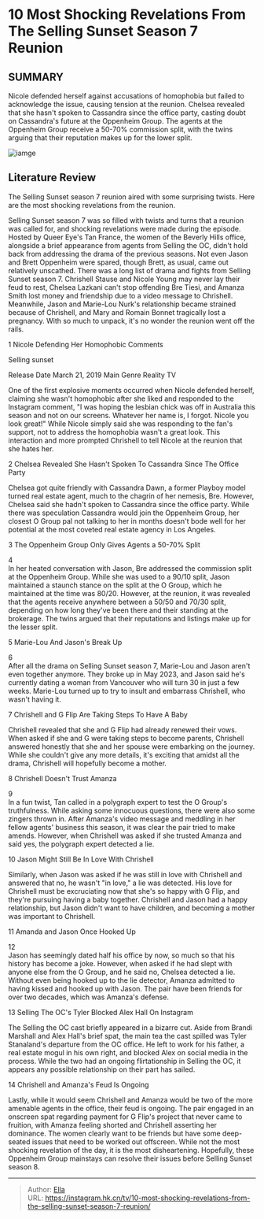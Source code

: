 # 10 Most Shocking Revelations From The Selling Sunset Season 7 Reunion


## SUMMARY 


 Nicole defended herself against accusations of homophobia but failed to acknowledge the issue, causing tension at the reunion. 
 Chelsea revealed that she hasn&#39;t spoken to Cassandra since the office party, casting doubt on Cassandra&#39;s future at the Oppenheim Group. 
 The agents at the Oppenheim Group receive a 50-70% commission split, with the twins arguing that their reputation makes up for the lower split. 

![iamge](https://static1.srcdn.com/wordpress/wp-content/uploads/2023/11/10-most-shocking-revelations-from-the-selling-sunset-season-7-reunion.jpg)

## Literature Review
The Selling Sunset season 7 reunion aired with some surprising twists. Here are the most shocking revelations from the reunion.




Selling Sunset season 7 was so filled with twists and turns that a reunion was called for, and shocking revelations were made during the episode. Hosted by Queer Eye&#39;s Tan France, the women of the Beverly Hills office, alongside a brief appearance from agents from Selling the OC, didn&#39;t hold back from addressing the drama of the previous seasons. Not even Jason and Brett Oppenheim were spared, though Brett, as usual, came out relatively unscathed.
There was a long list of drama and fights from Selling Sunset season 7. Chrishell Stause and Nicole Young may never lay their feud to rest, Chelsea Lazkani can&#39;t stop offending Bre Tiesi, and Amanza Smith lost money and friendship due to a video message to Chrishell. Meanwhile, Jason and Marie-Lou Nurk&#39;s relationship became strained because of Chrishell, and Mary and Romain Bonnet tragically lost a pregnancy. With so much to unpack, it&#39;s no wonder the reunion went off the rails.









 








 1  Nicole Defending Her Homophobic Comments 


 







        


 Selling sunset 

 Release Date   March 21, 2019    Main Genre   Reality TV    




One of the first explosive moments occurred when Nicole defended herself, claiming she wasn&#39;t homophobic after she liked and responded to the Instagram comment, &#34;I was hoping the lesbian chick was off in Australia this season and not on our screens. Whatever her name is, I forgot. Nicole you look great!&#34; While Nicole simply said she was responding to the fan&#39;s support, not to address the homophobia wasn&#39;t a great look. This interaction and more prompted Chrishell to tell Nicole at the reunion that she hates her.





 2  Chelsea Revealed She Hasn&#39;t Spoken To Cassandra Since The Office Party 


 







Chelsea got quite friendly with Cassandra Dawn, a former Playboy model turned real estate agent, much to the chagrin of her nemesis, Bre. However, Chelsea said she hadn&#39;t spoken to Cassandra since the office party. While there was speculation Cassandra would join the Oppenheim Group, her closest O Group pal not talking to her in months doesn&#39;t bode well for her potential at the most coveted real estate agency in Los Angeles.





 3  The Oppenheim Group Only Gives Agents a 50-70% Split 
        






 4   
In her heated conversation with Jason, Bre addressed the commission split at the Oppenheim Group. While she was used to a 90/10 split, Jason maintained a staunch stance on the split at the O Group, which he maintained at the time was 80/20. However, at the reunion, it was revealed that the agents receive anywhere between a 50/50 and 70/30 split, depending on how long they&#39;ve been there and their standing at the brokerage. The twins argued that their reputations and listings make up for the lesser split.





 5  Marie-Lou And Jason&#39;s Break Up 
        






 6   
After all the drama on Selling Sunset season 7, Marie-Lou and Jason aren&#39;t even together anymore. They broke up in May 2023, and Jason said he&#39;s currently dating a woman from Vancouver who will turn 30 in just a few weeks. Marie-Lou turned up to try to insult and embarrass Chrishell, who wasn&#39;t having it.





 7  Chrishell and G Flip Are Taking Steps To Have A Baby 
        

Chrishell revealed that she and G Flip had already renewed their vows. When asked if she and G were taking steps to become parents, Chrishell answered honestly that she and her spouse were embarking on the journey. While she couldn&#39;t give any more details, it&#39;s exciting that amidst all the drama, Chrishell will hopefully become a mother.





 8  Chrishell Doesn&#39;t Trust Amanza 
        






 9   
In a fun twist, Tan called in a polygraph expert to test the O Group&#39;s truthfulness. While asking some innocuous questions, there were also some zingers thrown in. After Amanza&#39;s video message and meddling in her fellow agents&#39; business this season, it was clear the pair tried to make amends. However, when Chrishell was asked if she trusted Amanza and said yes, the polygraph expert detected a lie.





 10  Jason Might Still Be In Love With Chrishell 
        

Similarly, when Jason was asked if he was still in love with Chrishell and answered that no, he wasn&#39;t &#34;in love,&#34; a lie was detected. His love for Chrishell must be excruciating now that she&#39;s so happy with G Flip, and they&#39;re pursuing having a baby together. Chrishell and Jason had a happy relationship, but Jason didn&#39;t want to have children, and becoming a mother was important to Chrishell.





 11  Amanda and Jason Once Hooked Up 
        






 12   
Jason has seemingly dated half his office by now, so much so that his history has become a joke. However, when asked if he had slept with anyone else from the O Group, and he said no, Chelsea detected a lie. Without even being hooked up to the lie detector, Amanza admitted to having kissed and hooked up with Jason. The pair have been friends for over two decades, which was Amanza&#39;s defense.





 13  Selling The OC&#39;s Tyler Blocked Alex Hall On Instagram 
        

The Selling the OC cast briefly appeared in a bizarre cut. Aside from Brandi Marshall and Alex Hall&#39;s brief spat, the main tea the cast spilled was Tyler Stanaland&#39;s departure from the OC office. He left to work for his father, a real estate mogul in his own right, and blocked Alex on social media in the process. While the two had an ongoing flirtationship in Selling the OC, it appears any possible relationship on their part has sailed.





 14  Chrishell and Amanza&#39;s Feud Is Ongoing 


 







Lastly, while it would seem Chrishell and Amanza would be two of the more amenable agents in the office, their feud is ongoing. The pair engaged in an onscreen spat regarding payment for G Flip&#39;s project that never came to fruition, with Amanza feeling shorted and Chrishell asserting her dominance. The women clearly want to be friends but have some deep-seated issues that need to be worked out offscreen. While not the most shocking revelation of the day, it is the most disheartening. Hopefully, these Oppenheim Group mainstays can resolve their issues before Selling Sunset season 8.


---

> Author: [Ella](https://instagram.hk.cn/)  
> URL: https://instagram.hk.cn/tv/10-most-shocking-revelations-from-the-selling-sunset-season-7-reunion/  

